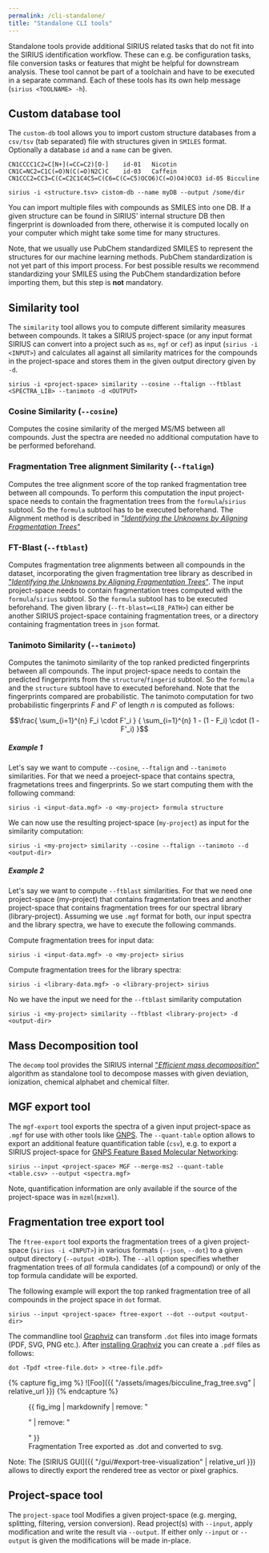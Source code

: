```yaml
---
permalink: /cli-standalone/
title: "Standalone CLI tools"
---
```

Standalone tools provide additional SIRIUS related tasks that do not fit into the SIRIUS identification workflow.
These can e.g. be configuration tasks, file conversion tasks or features that might be helpful for downstream analysis.
These tool cannot be part of a toolchain and have to be executed in a separate command. Each of these tools has its own
help message (`sirius <TOOLNAME> -h`).


## Custom database tool
The `custom-db` tool allows you to import custom structure databases from a `csv/tsv` (tab separated) file with 
structures given in `SMILES` format. Optionally a database `id` and a `name` can be given. 

```
CN1CCCC1C2=C[N+](=CC=C2)[O-]	id-01	Nicotin
CN1C=NC2=C1C(=O)N(C(=O)N2C)C	id-03	Caffein
CN1CCC2=CC3=C(C=C2C1C4C5=C(C6=C(C=C5)OCO6)C(=O)O4)OCO3 id-05 Bicculine
```

```shell
sirius -i <structure.tsv> cistom-db --name myDB --output /some/dir
```

You can import multiple files with compounds as SMILES into one DB. If a given structure can be found in
SIRIUS' internal structure DB then fingerprint is downloaded from there, otherwise it is computed locally on your computer 
which might take some time for many structures.

Note, that we usually use PubChem standardized SMILES to represent the structures for our machine learning methods. 
PubChem standardization is not yet part of this import process. For best possible results we recommend standardizing
your SMILES using the PubChem standardization before importing them, but this step is **not** mandatory.


## Similarity tool
The `similarity` tool allows you to compute different similarity measures between compounds.
It takes a SIRIUS project-space (or any input format SIRIUS can convert into a project such as `ms`, `mgf` or `cef`) 
as input (`sirius -i <INPUT>`) and calculates all against all similarity matrices for the compounds
in the project-space and stores them in the given output directory given by `-d`.

```shell
sirius -i <project-space> similarity --cosine --ftalign --ftblast <SPECTRA_LIB> --tanimoto -d <OUTPUT>
```

### Cosine Similarity   (`--cosine`)
Computes the cosine similarity of the merged MS/MS between all compounds.
Just the spectra are needed no additional computation have to be performed beforehand.

### Fragmentation Tree alignment Similarity  (`--ftalign`)
Computes the tree alignment score of the top ranked fragmentation tree between all compounds.
To perform this computation the input project-space needs to contain the fragmentation trees from the `formula`/`sirius`
subtool. So the `formula` subtool has to be executed beforehand. The Alignment method is described in
["*Identifying the Unknowns by Aligning Fragmentation Trees*"](https://doi.org/10.1021/ac300304u)

### FT-Blast (`--ftblast`)
Computes fragmentation tree alignments between all compounds in the dataset, incorporating the given fragmentation
tree library as described in ["*Identifying the Unknowns by Aligning Fragmentation Trees*"](https://doi.org/10.1021/ac300304u).
The input project-space needs to contain fragmentation trees computed with the `formula`/`sirius` subtool. 
So the `formula` subtool has to be executed beforehand. The given library (`--ft-blast=<LIB_PATH>`) can either be another
SIRIUS project-space containing fragmentation trees, or a directory containing fragmentation trees in `json` format.

### Tanimoto Similarity (`--tanimoto`)
Computes the tanimoto similarity of the top ranked predicted fingerprints between all compounds.
The input project-space needs to contain the predicted fingerprints from the `structure`/`fingerid`
subtool. So the `formula` and the `structure` subtool have to executed beforehand.
Note that the fingerprints compared are probabilistic. The tanimoto computation for two probabilistic fingerprints 
$F$ and $F'$ of length $n$ is computed as follows:

$$\frac{ \sum_{i=1}^{n} F_i \cdot F'_i } { \sum_{i=1}^{n} 1 - (1 - F_i) \cdot (1 - F'_i) }$$

##### Example 1
Let's say we want to compute  `--cosine`, `--ftalign`  and `--tanimoto` similarities. For that we need a proeject-space
that contains spectra, fragmetations trees and fingerprints. So we start computing them with the following command:
```shell
sirius -i <input-data.mgf> -o <my-project> formula structure
```

We can now use the resulting project-space (`my-project`) as input for the similarity computation:
```shell
sirius -i <my-project> similarity --cosine --ftalign --tanimoto --d <output-dir>
```

##### Example 2
Let's say we want to compute `--ftblast` similarities. For that we need one project-space (my-project)
that contains fragmentation trees and another project-space that contains fragmentation trees for our spectral library 
(library-project). Assuming we use `.mgf` format for both, our input spectra and the library spectra, we have to execute 
the following commands.

Compute fragmentation trees for input data:
```shell
sirius -i <input-data.mgf> -o <my-project> sirius
```

Compute fragmentation trees for the library spectra:
```shell
sirius -i <library-data.mgf> -o <library-project> sirius
```

No we have the input we need for the `--ftblast` similarity computation
```shell
sirius -i <my-project> similarity --ftblast <library-project> -d <output-dir>
```


## Mass Decomposition tool
The `decomp` tool provides the SIRIUS internal ["*Efficient mass decomposition*"](https://doi.org/10.1145/1066677.1066715) 
algorithm as standalone tool to decompose masses with given deviation, ionization, chemical alphabet and chemical filter.

## MGF export tool
The `mgf-export` tool exports the spectra of a given input project-space as `.mgf` for use with other tools like [GNPS](https://gnps.ucsd.edu/ProteoSAFe/static/gnps-splash.jsp).
The `--quant-table` option allows to export an additional feature quantification table (`csv`),
e.g. to export a SIRIUS project-space for [GNPS Feature Based Molecular Networking](https://ccms-ucsd.github.io/GNPSDocumentation/featurebasedmolecularnetworking/):
```shell
sirius --input <project-space> MGF --merge-ms2 --quant-table <table.csv> --output <spectra.mgf>
```
Note, quantification information are only available if the source of the project-space was in `mzml`(`mzxml`).

## Fragmentation tree export tool
The `ftree-export` tool exports the fragmentation trees of a given project-space (`sirius -i <INPUT>`) in
various formats (`--json`, `--dot`) to a given output directory (`--output <DIR>`). The `--all` option specifies whether
 fragmentation trees of *all* formula candidates (of a compound) or only of the top formula candidate will be exported.

The following example will export the top ranked fragmentation tree of all compounds in the project space in `dot` format.
```shell
sirius --input <project-space> ftree-export --dot --output <output-dir>
```

The commandline tool [Graphviz](https://www.graphviz.org/) can transform `.dot` files into image formats (PDF, SVG, PNG etc.). 
After [installing Graphviz](https://graphviz.org/download/) you can create a `.pdf` files as follows:

```shell
dot -Tpdf <tree-file.dot> > <tree-file.pdf>
```

{% capture fig_img %}
![Foo]({{ "/assets/images/bicculine_frag_tree.svg" | relative_url }})
{% endcapture %}

<figure>
  {{ fig_img | markdownify | remove: "<p>" | remove: "</p>" }}
  <figcaption>Fragmentation Tree exported as .dot and converted to svg.</figcaption>
</figure>

Note: The [SIRIUS GUI]({{ "/gui/#export-tree-visualization" | relative_url }}) allows to directly export the rendered 
tree as vector or pixel graphics. 

## Project-space tool
The `project-space` tool Modifies a given project-space (e.g. merging, splitting, filtering, version conversion). 
Read project(s) with `--input`, apply modification and write the result via `--output`. If either only `--input` or 
`--output` is given the modifications will be made in-place.
